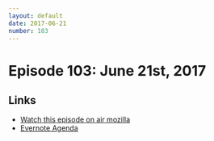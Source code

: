 ```yaml
---
layout: default
date: 2017-06-21
number: 103
---
```


# Episode 103: June 21st, 2017

## Links
* [Watch this episode on air mozilla](https://air.mozilla.org/the-joy-of-coding-episode-103/)
* [Evernote Agenda](https://www.evernote.com/l/AbKmYZdU24JNq54J9GzuW8X7rbsBm1RMM-o)
